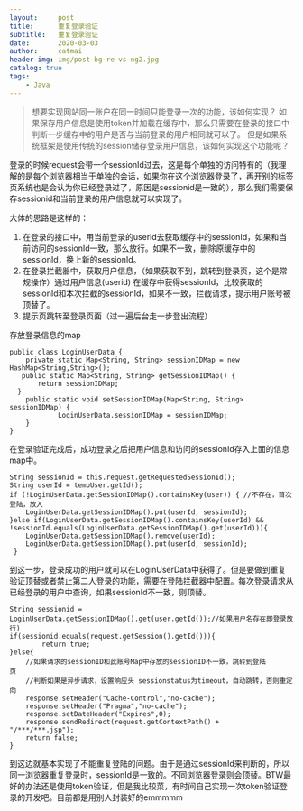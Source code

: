 ```yaml
---
layout:     post
title:      重复登录验证
subtitle:   重复登录验证
date:       2020-03-03
author:     catmai
header-img: img/post-bg-re-vs-ng2.jpg
catalog: true
tags:
    - Java
---
```


>想要实现网站同一账户在同一时间只能登录一次的功能，该如何实现？
>如果保存用户信息是使用token并加载在缓存中，那么只需要在登录的接口中判断一步缓存中的用户是否与当前登录的用户相同就可以了。
>但是如果系统框架是使用传统的session储存登录用户信息，该如何实现这个功能呢？  

登录的时候request会带一个sessionId过去，这是每个单独的访问特有的（我理解的是每个浏览器相当于单独的会话，如果你在这个浏览器登录了，再开别的标签页系统也是会认为你已经登录过了，原因是sessionid是一致的），那么我们需要保存sessionid和当前登录的用户信息就可以实现了。  

大体的思路是这样的：  

1. 在登录的接口中，用当前登录的userid去获取缓存中的sessionId，如果和当前访问的sessionId一致，那么放行。如果不一致，删除原缓存中的sessionId，换上新的sessionId。  
2. 在登录拦截器中，获取用户信息，（如果获取不到，跳转到登录页，这个是常规操作）通过用户信息(userid) 在缓存中获得sessionId，比较获取的sessionId和本次拦截的sessionId，如果不一致，拦截请求，提示用户账号被顶替了。    
3. 提示页跳转至登录页面（过一遍后台走一步登出流程）  

存放登录信息的map
```  
public class LoginUserData {   
    private static Map<String, String> sessionIDMap = new 
HashMap<String,String>();   
   public static Map<String, String> getSessionIDMap() {        
       return sessionIDMap;    
  }    
    public static void setSessionIDMap(Map<String, String> sessionIDMap) {       
            LoginUserData.sessionIDMap = sessionIDMap;    
    }
}  

```  

在登录验证完成后，成功登录之后把用户信息和访问的sessionId存入上面的信息map中。
```  
String sessionId = this.request.getRequestedSessionId();
String userId = tempUser.getId();
if (!LoginUserData.getSessionIDMap().containsKey(user)) { //不存在，首次登陆，放入
    LoginUserData.getSessionIDMap().put(userId, sessionId);
}else if(LoginUserData.getSessionIDMap().containsKey(userId) && !sessionId.equals(LoginUserData.getSessionIDMap().get(userId))){      
    LoginUserData.getSessionIDMap().remove(userId); 
    LoginUserData.getSessionIDMap().put(userId, sessionId);
 }

```

到这一步，登录成功的用户就可以在LoginUserData中获得了。但是要做到重复验证顶替或者禁止第二人登录的功能，需要在登陆拦截器中配置。每次登录请求从已经登录的用户中查询，如果sessionId不一致，则顶替。

```  
String sessionid = LoginUserData.getSessionIDMap().get(user.getId());//如果用户名存在即登录放行)
if(sessionid.equals(request.getSession().getId())){      
        return true;
}else{ 
    //如果请求的sessionID和此账号Map中存放的sessionID不一致，跳转到登陆页            
    //判断如果是异步请求，设置响应头 sessionstatus为timeout，自动跳转，否则重定向            
    response.setHeader("Cache-Control","no-cache");      
    response.setHeader("Pragma","no-cache");      
    response.setDateHeader("Expires",0);      
    response.sendRedirect(request.getContextPath() + "/***/***.jsp");      
    return false;
}  
```

到这边就基本实现了不能重复登陆的问题。由于是通过sessionId来判断的，所以同一浏览器重复登录时，sessionId是一致的。不同浏览器登录则会顶替。BTW最好的办法还是使用token验证，但是我比较菜，有时间自己实现一次token验证登录的开发吧。目前都是用别人封装好的emmmmm
